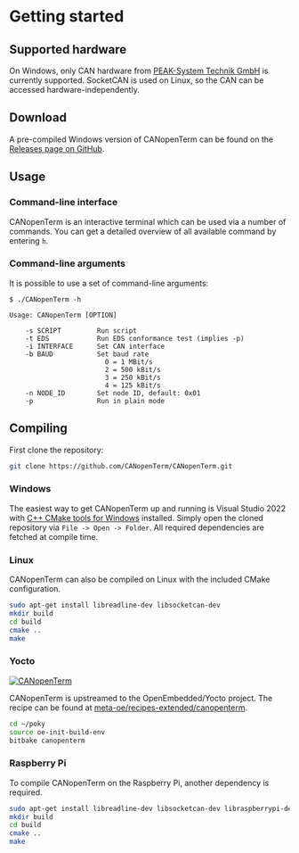 # Getting started

## Supported hardware

On Windows, only CAN hardware from [PEAK-System Technik
GmbH](https://www.peak-system.com/Products.57.0.html?L=1) is currently
supported.  SocketCAN is used on Linux, so the CAN can be accessed
hardware-independently.

## Download

A pre-compiled Windows version of CANopenTerm can be found on the
[Releases page on GitHub](https://github.com/CANopenTerm/CANopenTerm/releases/latest).

## Usage

### Command-line interface

CANopenTerm is an interactive terminal which can be used via a number of
commands.  You can get a detailed overview of all available command by
entering `h`.

### Command-line arguments

It is possible to use a set of command-line arguments:

```
$ ./CANopenTerm -h

Usage: CANopenTerm [OPTION]

    -s SCRIPT         Run script
    -t EDS            Run EDS conformance test (implies -p)
    -i INTERFACE      Set CAN interface
    -b BAUD           Set baud rate
                        0 = 1 MBit/s
                        2 = 500 kBit/s
                        3 = 250 kBit/s
                        4 = 125 kBit/s
    -n NODE_ID        Set node ID, default: 0x01
    -p                Run in plain mode
```

## Compiling

First clone the repository:
```bash
git clone https://github.com/CANopenTerm/CANopenTerm.git
```

### Windows

The easiest way to get CANopenTerm up and running is Visual Studio 2022
with [C++ CMake tools for
Windows](https://docs.microsoft.com/en-us/cpp/build/cmake-projects-in-visual-studio)
installed.  Simply open the cloned repository via `File -> Open ->
Folder`.  All required dependencies are fetched at compile time.

### Linux

CANopenTerm can also be compiled on Linux with the included CMake
configuration.  

```bash
sudo apt-get install libreadline-dev libsocketcan-dev
mkdir build
cd build
cmake ..
make
````

### Yocto

[![CANopenTerm](media/oe-logo-2009.svg)](media/oe-logo-2009.svg "OpenEmbedded")

CANopenTerm is upstreamed to the OpenEmbedded/Yocto project.  The recipe can be found at
[meta-oe/recipes-extended/canopenterm](https://layers.openembedded.org/layerindex/recipe/421300/).

```bash
cd ~/poky
source oe-init-build-env
bitbake canopenterm
```

### Raspberry Pi

To compile CANopenTerm on the Raspberry Pi, another dependency is required.

```bash
sudo apt-get install libreadline-dev libsocketcan-dev libraspberrypi-dev
mkdir build
cd build
cmake ..
make
````
